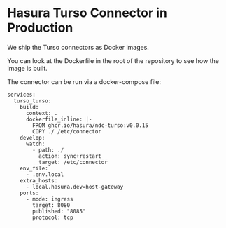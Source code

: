 # Hasura Turso Connector in Production
We ship the Turso connectors as Docker images.

You can look at the Dockerfile in the root of the repository to see how the image is built.

The connector can be run via a docker-compose file:

```
services:
  turso_turso:
    build:
      context: .
      dockerfile_inline: |-
        FROM ghcr.io/hasura/ndc-turso:v0.0.15
        COPY ./ /etc/connector
    develop:
      watch:
        - path: ./
          action: sync+restart
          target: /etc/connector
    env_file:
      - .env.local
    extra_hosts:
      - local.hasura.dev=host-gateway
    ports:
      - mode: ingress
        target: 8080
        published: "8085"
        protocol: tcp
```